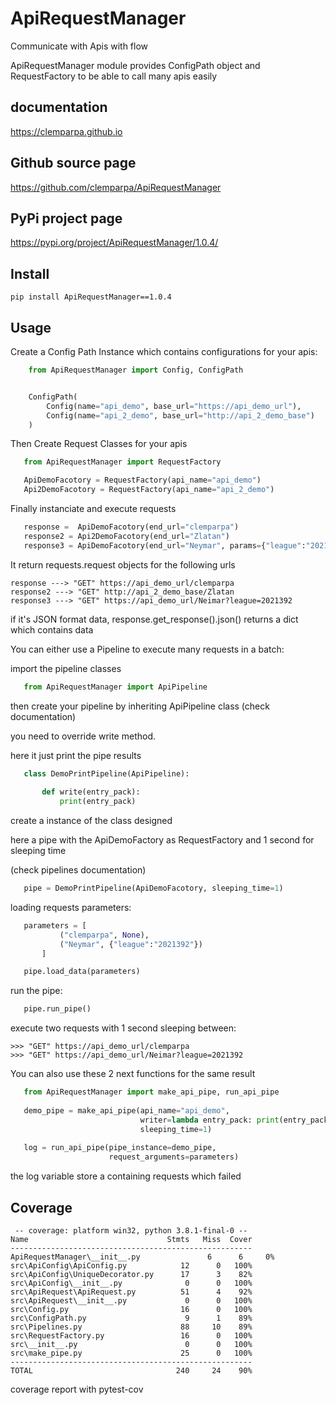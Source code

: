 # ApiRequestManager
 Communicate with Apis with flow


ApiRequestManager module provides ConfigPath object and RequestFactory to be able
to call many apis easily


## documentation 
https://clemparpa.github.io


## Github source page
https://github.com/clemparpa/ApiRequestManager


## PyPi project page
https://pypi.org/project/ApiRequestManager/1.0.4/


## Install
    
    pip install ApiRequestManager==1.0.4


## Usage

Create a Config Path Instance which contains configurations for your apis: 

 ```python
     from ApiRequestManager import Config, ConfigPath


     ConfigPath(
         Config(name="api_demo", base_url="https://api_demo_url"),
         Config(name="api_2_demo", base_url="http://api_2_demo_base")
     )
 ```
    
Then Create Request Classes for your apis

 ```python
    from ApiRequestManager import RequestFactory 

    ApiDemoFacotory = RequestFactory(api_name="api_demo")
    Api2DemoFacotory = RequestFactory(api_name="api_2_demo")
 ```
    
Finally instanciate and execute requests

 ```python
    response =  ApiDemoFacotory(end_url="clemparpa")
    response2 = Api2DemoFacotory(end_url="Zlatan")
    response3 = ApiDemoFacotory(end_url="Neymar", params={"league":"2021392"})
 ```

It return requests.request objects for the following urls

    response ---> "GET" https://api_demo_url/clemparpa
    response2 ---> "GET" http://api_2_demo_base/Zlatan
    response3 ---> "GET" https://api_demo_url/Neimar?league=2021392

if it's JSON format data, response.get_response().json() returns a dict which contains data

You can either use a Pipeline to execute many requests in a batch:

import the pipeline classes

 ```python
    from ApiRequestManager import ApiPipeline
 ```

then create your pipeline by inheriting ApiPipeline class (check documentation) 

you need to override write method.

here it just print the pipe results
    
 ```python
    class DemoPrintPipeline(ApiPipeline):
    
        def write(entry_pack):
            print(entry_pack)
 ```

create a instance of the class designed            

here a pipe with the ApiDemoFactory as RequestFactory and 1 second for sleeping time

(check pipelines documentation)

 ```python
    pipe = DemoPrintPipeline(ApiDemoFacotory, sleeping_time=1)
 ```
 
loading requests parameters:
 
 ```python
    parameters = [
            ("clemparpa", None),
            ("Neymar", {"league":"2021392"})
        ]

    pipe.load_data(parameters)
 ```
 
run the pipe:

 ```python
    pipe.run_pipe()
 ```
 
execute two requests with 1 second sleeping between:

    >>> "GET" https://api_demo_url/clemparpa
    >>> "GET" https://api_demo_url/Neimar?league=2021392


You can also use these 2 next functions for the same result
 
 ```python
    from ApiRequestManager import make_api_pipe, run_api_pipe
    
    demo_pipe = make_api_pipe(api_name="api_demo",
                              writer=lambda entry_pack: print(entry_pack),
                              sleeping_time=1)
    
    log = run_api_pipe(pipe_instance=demo_pipe,
                       request_arguments=parameters)
 ```                       

the log variable store a containing requests which failed
   


## Coverage

     -- coverage: platform win32, python 3.8.1-final-0 --
    Name                               Stmts   Miss  Cover
    ------------------------------------------------------
    ApiRequestManager\__init__.py               6      6     0%
    src\ApiConfig\ApiConfig.py            12      0   100%
    src\ApiConfig\UniqueDecorator.py      17      3    82%
    src\ApiConfig\__init__.py              0      0   100%
    src\ApiRequest\ApiRequest.py          51      4    92%
    src\ApiRequest\__init__.py             0      0   100%
    src\Config.py                         16      0   100%
    src\ConfigPath.py                      9      1    89%
    src\Pipelines.py                      88     10    89%
    src\RequestFactory.py                 16      0   100%
    src\__init__.py                        0      0   100%
    src\make_pipe.py                      25      0   100%
    ------------------------------------------------------
    TOTAL                                240     24    90%



coverage report with pytest-cov
